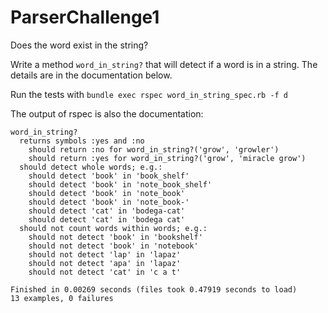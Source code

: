 ParserChallenge1
================

Does the word exist in the string?

Write a method `word_in_string?` that will detect if a word is in a string. The details are in the documentation below.

Run the tests with `bundle exec rspec word_in_string_spec.rb -f d`

The output of rspec is also the documentation:

```
word_in_string?
  returns symbols :yes and :no
    should return :no for word_in_string?('grow', 'growler')
    should return :yes for word_in_string?('grow', 'miracle grow')
  should detect whole words; e.g.:
    should detect 'book' in 'book_shelf'
    should detect 'book' in 'note_book_shelf'
    should detect 'book' in 'note_book'
    should detect 'book' in 'note_book-'
    should detect 'cat' in 'bodega-cat'
    should detect 'cat' in 'bodega cat'
  should not count words within words; e.g.:
    should not detect 'book' in 'bookshelf'
    should not detect 'book' in 'notebook'
    should not detect 'lap' in 'lapaz'
    should not detect 'apa' in 'lapaz'
    should not detect 'cat' in 'c a t'

Finished in 0.00269 seconds (files took 0.47919 seconds to load)
13 examples, 0 failures
```
